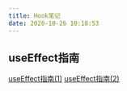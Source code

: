 ```yaml
---
title: Hook笔记
date: 2020-10-26 10:18:53
---
```


## useEffect指南

[useEffect指南(1)](/hook/useEffect/first "指南(1)")
[useEffect指南(2)](/hook/useEffect/second "指南(2)")
